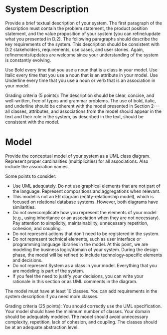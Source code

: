 # System Description
Provide a brief textual description of your system. The first paragraph of the description must contain the problem statement, the product position statement, and the value proposition of your system (you can refine/update what you presented in D.2). The following paragraphs should describe the key requirements of the system. This description should be consistent with D.2 stakeholders, requirements, use cases, and user stories. Again, refinements/updates are welcome since your understanding of the system is constantly evolving. 

Use Bold every time that you use a noun that is a class in your model. Use Italic every time that you use a noun that is an attribute in your model. Use Underline every time that you use a noun or verb that is an association in your model. 

Grading criteria (5 points): The description should be clear, concise, and well-written, free of typos and grammar problems. The use of bold, italic, and underline should be coherent with the model presented in Section 2---all classes, attributes, and associations from the model should appear in the text and their role in the system, as described in the text, should be consistent with the model.  

# Model
Provide the conceptual model of your system as a UML class diagram. Represent proper cardinalities (multiplicities) for all associations. Also include the association names. 
 
Some points to consider:
- Use UML adequately. Do not use graphical elements that are not part of the language. Represent compositions and aggregations when relevant. 
- This model is not an ER diagram (entity-relationship model), which is focused on relational database systems. However, both diagrams have similarities. 
- Do not overcomplicate how you represent the elements of your model (e.g., using inheritance or an association when they are not necessary). Pay attention to simplicity, maintainability, unnecessary repetition, cohesion, and coupling.
- Do not represent actions that don’t need to be registered in the system. 
- Do not represent technical elements, such as user interface or programming language libraries in the model. At this point, we are modeling the business logic/domain of your system. During the design phase, the model will be refined to include technology-specific elements and decisions. 
- Do not represent System as a class in your model. Everything that you are modeling is part of the system.
- If you feel the need to justify your decisions, you can write your rationale in this section or as UML comments in the diagram.

The model must have at least 10 classes. You can add requirements in the system description if you need more classes. 

Grading criteria (25 points): You should correctly use the UML specification. Your model should have the minimum number of classes. Your domain should be adequately modeled. The model should avoid unnecessary complexity, repetition, lack of cohesion, and coupling. The classes should be at an adequate abstraction level.
